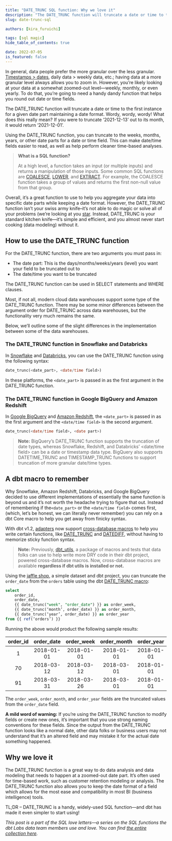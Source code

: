 ```yaml
---
title: "DATE_TRUNC SQL function: Why we love it"
description: "The DATE_TRUNC function will truncate a date or time to the first instance for a given date part maintaining a date format. Wordy, wordy, wordy! What does this really mean?"
slug: date-trunc-sql

authors: [kira_furuichi]

tags: [sql magic]
hide_table_of_contents: true

date: 2022-07-05
is_featured: false
---
```

In general, data people prefer the more granular over the less granular. [Timestamps > dates](https://docs.getdbt.com/blog/when-backend-devs-spark-joy#signs-the-data-is-sparking-joy), daily data > weekly data, etc.; having data at a more granular level always allows you to zoom in. However, you’re likely looking at your data at a somewhat zoomed-out level—weekly, monthly, or even yearly. To do that, you’re going to need a handy dandy function that helps you round out date or time fields.

The DATE_TRUNC function will truncate a date or time to the first instance for a given date part maintaining a date format. Wordy, wordy, wordy! What does this really mean? If you were to truncate ‘2021-12-13’ out to its month, it would return ‘2021-12-01’.

Using the DATE_TRUNC function, you can truncate to the weeks, months, years, or other date parts for a date or time field. This can make date/time fields easier to read, as well as help perform cleaner time-based analyses.

<!--truncate-->

> **What is a SQL function?**
>
> At a high level, a function takes an input (or multiple inputs) and returns a manipulation of those inputs. Some common SQL functions are [COALESCE](https://getdbt.com/sql-foundations/coalesce-sql-love-letter/), [LOWER](https://getdbt.com/sql-foundations/lower-sql-love-letter/), and [EXTRACT](https://getdbt.com/sql-foundations/extract-sql-love-letter/). For example, the COALESCE function takes a group of values and returns the first non-null value from that group.

Overall, it’s a great function to use to help you aggregate your data into specific date parts while keeping a date format. However, the DATE_TRUNC function isn’t your swiss army knife–it’s not able to do magic or solve all of your problems (we’re looking at you [star](https://getdbt.com/sql-foundations/star-sql-love-letter/). Instead, DATE_TRUNC is your standard kitchen knife—it’s simple and efficient, and you almost never start cooking (data modeling) without it.

## How to use the DATE_TRUNC function

For the DATE_TRUNC function, there are two arguments you must pass in:

* The date part: This is the days/months/weeks/years (level) you want your field to be truncated out to
* The date/time you want to be truncated

The DATE_TRUNC function can be used in SELECT statements and WHERE clauses.

Most, if not all, modern cloud data warehouses support some type of the DATE_TRUNC function. There may be some minor differences between the argument order for DATE_TRUNC across data warehouses, but the functionality very much remains the same.

Below, we’ll outline some of the slight differences in the implementation between some of the data warehouses.

### The DATE_TRUNC function in Snowflake and Databricks

In [Snowflake](https://docs.snowflake.com/en/sql-reference/functions/date_trunc.html) and [Databricks](https://docs.databricks.com/sql/language-manual/functions/date_trunc.html), you can use the DATE_TRUNC function using the following syntax:

```sql
date_trunc(<date_part>, <date/time field>)
```

In these platforms, the `<date_part>` is passed in as the first argument in the DATE_TRUNC function.

### The DATE_TRUNC function in Google BigQuery and Amazon Redshift

In [Google BigQuery](https://cloud.google.com/bigquery/docs/reference/standard-sql/date_functions#date_trunc) and [Amazon Redshift](https://docs.aws.amazon.com/redshift/latest/dg/r_DATE_TRUNC.html), the `<date_part>` is passed in as the first argument and the `<date/time field>` is the second argument.

```sql
date_trunc(<date/time field>, <date part>)
```

> **Note:**
> BigQuery’s DATE_TRUNC function supports the truncation of date types, whereas Snowflake, Redshift, and Databricks’ <date/time field> can be a date or timestamp data type. BigQuery also supports DATETIME_TRUNC and TIMESTAMP_TRUNC functions to support truncation of more granular date/time types.

## A dbt macro to remember

Why Snowflake, Amazon Redshift, Databricks, and Google BigQuery decided to use different implementations of essentially the same function is beyond us and it’s not worth the headache trying to figure that out. Instead of remembering if the`<date_part>` or the `<date/time field>` comes first, (which, let’s be honest, we can literally never remember) you can rely on a dbt Core macro to help you get away from finicky syntax.

With dbt v1.2, [adapters](https://docs.getdbt.com/docs/available-adapters) now support [cross-database macros](https://docs.getdbt.com/reference/dbt-jinja-functions/cross-database-macros) to help you write certain functions, like [DATE_TRUNC](https://docs.getdbt.com/reference/dbt-jinja-functions/cross-database-macros#date_trunc) and [DATEDIFF](https://docs.getdbt.com/reference/dbt-jinja-functions/cross-database-macros#datediff), without having to memorize sticky function syntax.

> **Note:**
> Previously, [dbt_utils](https://github.com/dbt-labs/dbt-utils), a package of macros and tests that data folks can use to help write more DRY code in their dbt project, powered cross-database macros. Now, cross-database macros are available **regardless if dbt utils is installed or not.**

Using the [jaffle shop](https://github.com/dbt-labs/jaffle_shop/blob/main/models/orders.sql), a simple dataset and dbt project, you can truncate the `order_date` from the `orders` table using the dbt [DATE_TRUNC macro](https://docs.getdbt.com/reference/dbt-jinja-functions/cross-database-macros#date_trunc):

```sql
select
	order_id,
	order_date,
	{{ date_trunc("week", "order_date") }} as order_week,
	{{ date_trunc(‘month’, order_date) }} as order_month,
	{{ date_trunc(‘year’, order_date) }} as order_year
from {{ ref(‘orders’) }}
```

Running the above would product the following sample results:

| order_id | order_date | order_week | order_month | order_year |
|:---:|:---:|:---:|:---:|:---:|
| 1 | 2018-01-01 | 2018-01-01 | 2018-01-01 | 2018-01-01 |
| 70 | 2018-03-12 | 2018-03-12 | 2018-03-01 | 2018-01-01 |
| 91 | 2018-03-31 | 2018-03-26 | 2018-03-01 | 2018-01-01 |

The `order_week`, `order_month`, and `order_year` fields are the truncated values from the `order_date` field.

**A mild word of warning:** If you’re using the DATE_TRUNC function to modify fields or create new ones, it’s important that you use strong naming conventions for these fields. Since the output from the DATE_TRUNC function looks like a normal date, other data folks or business users may not understand that it’s an altered field and may mistake it for the actual date something happened.

## Why we love it

The DATE_TRUNC function is a great way to do data analysis and data modeling that needs to happen at a zoomed-out date part. It’s often used for time-based work, such as customer retention modeling or analysis. The DATE_TRUNC function also allows you to keep the date format of a field which allows for the most ease and compatibility in most BI (business intelligence) tools.

TL;DR – DATE_TRUNC is a handy, widely-used SQL function—and dbt has made it even simpler to start using!

*This post is a part of the SQL love letters—a series on the SQL functions the dbt Labs data team members use and love. You can find [the entire collection here](https://getdbt.com/sql-foundations/top-sql-functions).*
